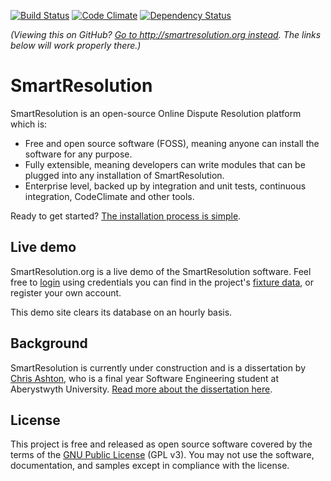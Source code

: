[![Build Status](https://travis-ci.org/ChrisBAshton/major-project.svg?branch=master)](https://travis-ci.org/ChrisBAshton/major-project) [![Code Climate](https://codeclimate.com/github/ChrisBAshton/major-project/badges/gpa.svg)](https://codeclimate.com/github/ChrisBAshton/major-project) [![Dependency Status](https://gemnasium.com/ChrisBAshton/major-project.svg)](https://gemnasium.com/ChrisBAshton/major-project)

_(Viewing this on GitHub? [Go to http://smartresolution.org instead](http://smartresolution.org). The links below will work properly there.)_

# SmartResolution

SmartResolution is an open-source Online Dispute Resolution platform which is:

* Free and open source software (FOSS), meaning anyone can install the software for any purpose.
* Fully extensible, meaning developers can write modules that can be plugged into any installation of SmartResolution.
* Enterprise level, backed up by integration and unit tests, continuous integration, CodeClimate and other tools.

Ready to get started? [The installation process is simple](/installation).

## Live demo

SmartResolution.org is a live demo of the SmartResolution software. Feel free to [login](/login) using credentials you can find in the project's [fixture data](https://github.com/ChrisBAshton/major-project/blob/master/data/fixtures/fixture_data.yml), or register your own account.

This demo site clears its database on an hourly basis.

## Background

SmartResolution is currently under construction and is a dissertation by [Chris Ashton](http://ashton.codes), who is a final year Software Engineering student at Aberystwyth University. [Read more about the dissertation here](/about).

## License
This project is free and released as open source software covered by the terms of the [GNU Public License](http://www.gnu.org/licenses/gpl-3.0.html) (GPL v3). You may not use the software, documentation, and samples except in compliance with the license.
